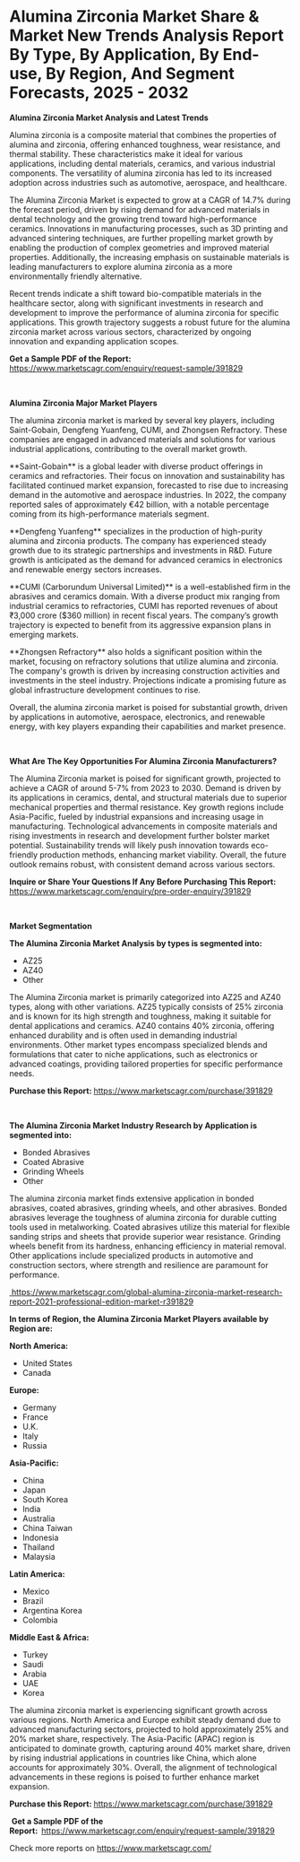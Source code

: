 <p><h1>Alumina Zirconia Market Share & Market New Trends Analysis Report By Type, By Application, By End-use, By Region, And Segment Forecasts, 2025 - 2032</h1></p><p><strong>Alumina Zirconia Market Analysis and Latest Trends</strong></p>
<p><p>Alumina zirconia is a composite material that combines the properties of alumina and zirconia, offering enhanced toughness, wear resistance, and thermal stability. These characteristics make it ideal for various applications, including dental materials, ceramics, and various industrial components. The versatility of alumina zirconia has led to its increased adoption across industries such as automotive, aerospace, and healthcare.</p><p>The Alumina Zirconia Market is expected to grow at a CAGR of 14.7% during the forecast period, driven by rising demand for advanced materials in dental technology and the growing trend toward high-performance ceramics. Innovations in manufacturing processes, such as 3D printing and advanced sintering techniques, are further propelling market growth by enabling the production of complex geometries and improved material properties. Additionally, the increasing emphasis on sustainable materials is leading manufacturers to explore alumina zirconia as a more environmentally friendly alternative.</p><p>Recent trends indicate a shift toward bio-compatible materials in the healthcare sector, along with significant investments in research and development to improve the performance of alumina zirconia for specific applications. This growth trajectory suggests a robust future for the alumina zirconia market across various sectors, characterized by ongoing innovation and expanding application scopes.</p></p>
<p><strong>Get a Sample PDF of the Report:&nbsp;</strong> <a href="https://www.marketscagr.com/enquiry/request-sample/391829?utm_campaign=2650&utm_medium=2&utm_source=Github&utm_content=ia&utm_term=29032025&utm_id=alumina-zirconia">https://www.marketscagr.com/enquiry/request-sample/391829</a></p>
<p>&nbsp;</p>
<p><strong>Alumina Zirconia Major Market Players</strong></p>
<p><p>The alumina zirconia market is marked by several key players, including Saint-Gobain, Dengfeng Yuanfeng, CUMI, and Zhongsen Refractory. These companies are engaged in advanced materials and solutions for various industrial applications, contributing to the overall market growth.</p><p>**Saint-Gobain** is a global leader with diverse product offerings in ceramics and refractories. Their focus on innovation and sustainability has facilitated continued market expansion, forecasted to rise due to increasing demand in the automotive and aerospace industries. In 2022, the company reported sales of approximately €42 billion, with a notable percentage coming from its high-performance materials segment.</p><p>**Dengfeng Yuanfeng** specializes in the production of high-purity alumina and zirconia products. The company has experienced steady growth due to its strategic partnerships and investments in R&D. Future growth is anticipated as the demand for advanced ceramics in electronics and renewable energy sectors increases.</p><p>**CUMI (Carborundum Universal Limited)** is a well-established firm in the abrasives and ceramics domain. With a diverse product mix ranging from industrial ceramics to refractories, CUMI has reported revenues of about ₹3,000 crore ($360 million) in recent fiscal years. The company’s growth trajectory is expected to benefit from its aggressive expansion plans in emerging markets.</p><p>**Zhongsen Refractory** also holds a significant position within the market, focusing on refractory solutions that utilize alumina and zirconia. The company's growth is driven by increasing construction activities and investments in the steel industry. Projections indicate a promising future as global infrastructure development continues to rise.</p><p>Overall, the alumina zirconia market is poised for substantial growth, driven by applications in automotive, aerospace, electronics, and renewable energy, with key players expanding their capabilities and market presence.</p></p>
<p>&nbsp;</p>
<p><strong>What Are The Key Opportunities For Alumina Zirconia Manufacturers?</strong></p>
<p><p>The Alumina Zirconia market is poised for significant growth, projected to achieve a CAGR of around 5-7% from 2023 to 2030. Demand is driven by its applications in ceramics, dental, and structural materials due to superior mechanical properties and thermal resistance. Key growth regions include Asia-Pacific, fueled by industrial expansions and increasing usage in manufacturing. Technological advancements in composite materials and rising investments in research and development further bolster market potential. Sustainability trends will likely push innovation towards eco-friendly production methods, enhancing market viability. Overall, the future outlook remains robust, with consistent demand across various sectors.</p></p>
<p><strong>Inquire or Share Your Questions If Any Before Purchasing This Report:</strong> <a href="https://www.marketscagr.com/enquiry/pre-order-enquiry/391829?utm_campaign=2650&utm_medium=2&utm_source=Github&utm_content=ia&utm_term=29032025&utm_id=alumina-zirconia">https://www.marketscagr.com/enquiry/pre-order-enquiry/391829</a></p>
<p>&nbsp;</p>
<p><strong>Market Segmentation</strong></p>
<p><strong>The Alumina Zirconia Market Analysis by types is segmented into:</strong></p>
<p><ul><li>AZ25</li><li>AZ40</li><li>Other</li></ul></p>
<p><p>The Alumina Zirconia market is primarily categorized into AZ25 and AZ40 types, along with other variations. AZ25 typically consists of 25% zirconia and is known for its high strength and toughness, making it suitable for dental applications and ceramics. AZ40 contains 40% zirconia, offering enhanced durability and is often used in demanding industrial environments. Other market types encompass specialized blends and formulations that cater to niche applications, such as electronics or advanced coatings, providing tailored properties for specific performance needs.</p></p>
<p><strong>Purchase this Report:&nbsp;</strong><a href="https://www.marketscagr.com/purchase/391829?utm_campaign=2650&utm_medium=2&utm_source=Github&utm_content=ia&utm_term=29032025&utm_id=alumina-zirconia">https://www.marketscagr.com/purchase/391829</a></p>
<p>&nbsp;</p>
<p><strong>The Alumina Zirconia Market Industry Research by Application is segmented into:</strong></p>
<p><ul><li>Bonded Abrasives</li><li>Coated Abrasive</li><li>Grinding Wheels</li><li>Other</li></ul></p>
<p><p>The alumina zirconia market finds extensive application in bonded abrasives, coated abrasives, grinding wheels, and other abrasives. Bonded abrasives leverage the toughness of alumina zirconia for durable cutting tools used in metalworking. Coated abrasives utilize this material for flexible sanding strips and sheets that provide superior wear resistance. Grinding wheels benefit from its hardness, enhancing efficiency in material removal. Other applications include specialized products in automotive and construction sectors, where strength and resilience are paramount for performance.</p></p>
<p><a href="https://www.marketscagr.com/global-alumina-zirconia-market-research-report-2021-professional-edition-market-r391829?utm_campaign=2650&utm_medium=2&utm_source=Github&utm_content=ia&utm_term=29032025&utm_id=alumina-zirconia">&nbsp;https://www.marketscagr.com/global-alumina-zirconia-market-research-report-2021-professional-edition-market-r391829</a></p>
<p><strong>In terms of Region, the Alumina Zirconia Market Players available by Region are:</strong></p>
<p>
    <p> <strong> North America: </strong>
        <ul>
            <li>United States</li>
            <li>Canada</li>
        </ul>
        </p> 
    <p> <strong> Europe: </strong>
        <ul>
            <li>Germany</li>
            <li>France</li>
            <li>U.K.</li>
            <li>Italy</li>
            <li>Russia</li>
        </ul>
        </p> 
    <p> <strong> Asia-Pacific: </strong>
        <ul>
            <li>China</li>
            <li>Japan</li>
            <li>South Korea</li>
            <li>India</li>
            <li>Australia</li>
            <li>China Taiwan</li>
            <li>Indonesia</li>
            <li>Thailand</li>
            <li>Malaysia</li>
        </ul>
        </p> 
    <p> <strong> Latin America: </strong>
        <ul>
            <li>Mexico</li>
            <li>Brazil</li>
            <li>Argentina Korea</li>
            <li>Colombia</li>
        </ul>
        </p> 
    <p> <strong> Middle East & Africa: </strong>
        <ul>
            <li>Turkey</li>
            <li>Saudi</li>
            <li>Arabia</li>
            <li>UAE</li>
            <li>Korea</li>
        </ul>
    </p>
    </p>
<p><p>The alumina zirconia market is experiencing significant growth across various regions. North America and Europe exhibit steady demand due to advanced manufacturing sectors, projected to hold approximately 25% and 20% market share, respectively. The Asia-Pacific (APAC) region is anticipated to dominate growth, capturing around 40% market share, driven by rising industrial applications in countries like China, which alone accounts for approximately 30%. Overall, the alignment of technological advancements in these regions is poised to further enhance market expansion.</p></p>
<p><strong>Purchase this Report: </strong><a href="https://www.marketscagr.com/purchase/391829?utm_campaign=2650&utm_medium=2&utm_source=Github&utm_content=ia&utm_term=29032025&utm_id=alumina-zirconia">https://www.marketscagr.com/purchase/391829</a></p>
<p>&nbsp;<strong>Get a Sample PDF of the Report:&nbsp;&nbsp;</strong><a href="https://www.marketscagr.com/enquiry/request-sample/391829?utm_campaign=2650&utm_medium=2&utm_source=Github&utm_content=ia&utm_term=29032025&utm_id=alumina-zirconia">https://www.marketscagr.com/enquiry/request-sample/391829</a></p>
<p><strong></strong></p>
<p>Check more reports on <a href="https://www.marketscagr.com/?utm_campaign=2650&utm_medium=2&utm_source=Github&utm_content=ia&utm_term=29032025&utm_id=alumina-zirconia">https://www.marketscagr.com/</a></p>